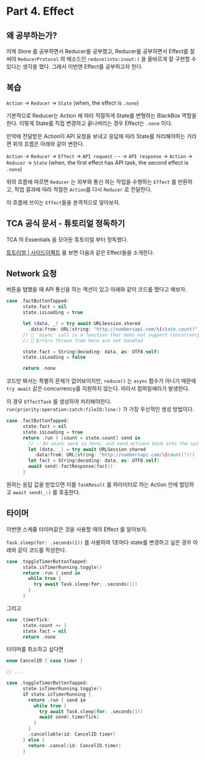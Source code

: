 # Part 4. Effect

## 왜 공부하는가?
어제 Store 를 공부하면서 Reducer를 공부했고, Reducer를 공부하면서 Effect를 잘 써야 `ReducerProtocol` 의 메소드인 `reduce(into:inout:)` 을 올바르게 잘 구현할 수 있다는 생각을 했다.
그래서 이번엔 Effect를 공부하고자 한다.

## 복습

`Action` -> `Reducer` -> `State` (when, the effect is `.none`)

기본적으로 Reducer는 Action 에 따라 적절하게 State를 변형하는 BlackBox 역할을 한다. 이렇게 State를 직접 변경하고 끝나버리는 경우 Effect는 `.none` 이다.

만약에 전달받은 Action이 API 요청을 보내고 응답에 따라 State를 처리해야하는 거라면 위의 흐름은 아래와 같이 변한다.

`Action` -> `Reducer` -> `Effect` -> `API request` - - -> `API response` -> `Action` -> `Reducer` -> `State` (when, the first effect has API task, the second effect is `.none`)

위의 흐름에 따르면 `Reducer` 는 외부와 통신 하는 작업을 수행하는 `Effect` 를 반환하고, 작업 결과에 따라 적절한 `Action`를 다시 `Reducer` 로 전달한다.

이 흐름에 쓰이는 `Effect`들을 본격적으로 알아보자.


## TCA 공식 문서 - 튜토리얼 정독하기

TCA 의 Essentials 을 모아둔 튜토리얼 부터 정독했다.

[튜토리얼 | 사이드이펙트](https://pointfreeco.github.io/swift-composable-architecture/main/tutorials/composablearchitecture/02-addingsideeffects) 를 보면 다음과 같은 Effect들을 소개한다.

## Network 요청

버튼을 탭했을 때 API 통신을 하는 액션이 있고 아래와 같이 코드를 짰다고 해보자.

```swift
case .factButtonTapped:
      state.fact = nil
      state.isLoading = true

      let (data, _) = try await URLSession.shared
        .data(from: URL(string: "http://numbersapi.com/\(state.count)")!)
      // 🛑 'async' call in a function that does not support concurrency
      // 🛑 Errors thrown from here are not handled

      state.fact = String(decoding: data, as: UTF8.self)
      state.isLoading = false

      return .none
```
코드만 봐서는 특별히 문제가 없어보이지만, `reduce()` 는 `async` 함수가 아니기 때문에 `try await` 같은 concurrency를 지원하지 않는다. 따라서 컴파일에러가 발생한다.

이 경우 `EffectTask` 를 생성하여 처리해야한다. `run(priority:operation:catch:fileID:line:)` 가 가장 우선적인 생성 방법이다.

```swift
case .factButtonTapped:
      state.fact = nil
      state.isLoading = true
      return .run { [count = state.count] send in
        // ✅ Do async work in here, and send actions back into the system.
        let (data, _) = try await URLSession.shared
          .data(from: URL(string: "http://numbersapi.com/\(count)")!)
        let fact = String(decoding: data, as: UTF8.self)
        await send(.factResponse(fact))
      }
```
원하는 응답 값을 받았으면 이를 `TaskResult` 를 파라미터로 하는 Action 안에 할당하고 `await send(_:)` 를 호출한다.

## 타이머

이번엔 스케쥴 타이머같은 것을 사용할 때의 Effect 를 알아보자.

`Task.sleep(for: .seconds(1))` 를 사용하여 1초마다 state를 변경하고 싶은 경우 아래와 같이 코드를 작성한다.

```swift
case .toggleTimerButtonTapped:
      state.isTimerRunning.toggle()
      return .run { send in
        while true {
          try await Task.sleep(for: .seconds(1))
        }
      }
```
그리고

```swift
case .timerTick:
      state.count += 1
      state.fact = nil
      return .none
```

타이머를 취소하고 싶다면

```swift
enum CancelID { case timer }

// ....

case .toggleTimerButtonTapped:
      state.isTimerRunning.toggle()
      if state.isTimerRunning {
        return .run { send in
          while true {
            try await Task.sleep(for: .seconds(1))
            await send(.timerTick)
          }
        }
        .cancellable(id: CancelID.timer)
      } else {
        return .cancel(id: CancelID.timer)
      }
```

